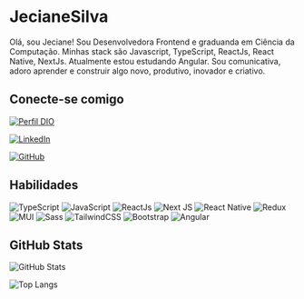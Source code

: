 
# JecianeSilva
Olá, sou Jeciane! Sou Desenvolvedora Frontend e graduanda em Ciência da Computação. Minhas stack são Javascript, TypeScript, ReactJs, React Native, NextJs. Atualmente estou estudando Angular. Sou comunicativa, adoro aprender e construir algo novo, produtivo, inovador e criativo.

## Conecte-se comigo
[![Perfil DIO](https://img.shields.io/badge/-Meu_Perfil_na_DIO-000?style=for-the-badge&logoColor=0E76A8)](https://www.dio.me/users/jeciane_amorim)

[![LinkedIn](https://img.shields.io/badge/LinkedIn-000?style=for-the-badge&logo=linkedin&logoColor=0E76A8)](https://www.linkedin.com/in/jeciane-amorim-056513184/)

[![GitHub](https://img.shields.io/badge/GitHub-000?style=for-the-badge&logo=github&logoColor=0E76A8)](https://www.github.com/JecianeSilva/)

## Habilidades
![TypeScript](https://img.shields.io/badge/-TypeScript-007ACC?style=for-the-badge&logo=typescript&logoColor=white)
![JavaScript](https://img.shields.io/badge/-JavaScript-F7DF1E?style=for-the-badge&logo=javascript&logoColor=black)
![ReactJs](https://img.shields.io/badge/-ReactJs-blue?style=for-the-badge&logo=react&logoColor=white)
![Next JS](https://img.shields.io/badge/-NextJs-black?style=for-the-badge&logo=next.js&logoColor=white)
![React Native](https://img.shields.io/badge/-React_Native-30C9E3.svg?style=for-the-badge&logo=react&logoColor=white)
![Redux](https://img.shields.io/badge/-Redux-%23593d88.svg?style=for-the-badge&logo=redux&logoColor=white)
![MUI](https://img.shields.io/badge/-MUI-%230081CB.svg?style=for-the-badge&logo=mui&logoColor=white)
![Sass](https://img.shields.io/badge/-Sass-CC6699?style=for-the-badge&logo=sass&logoColor=white)
![TailwindCSS](https://img.shields.io/badge/-Tailwindcss-%2338B2AC.svg?style=for-the-badge&logo=tailwind-css&logoColor=white)
![Bootstrap](https://img.shields.io/badge/-Bootstrap-563D7C?style=for-the-badge&logo=bootstrap&logoColor=white)
![Angular](https://img.shields.io/badge/-Angular-DD0031?style=for-the-badge&logo=angular)

## GitHub Stats
![GitHub Stats](https://github-readme-stats.vercel.app/api?username=JecianeSilva&theme=transparent&bg_color=000&border_color=30A3DC&show_icons=true&icon_color=30A3DC&title_color=E94D5F&text_color=FFF)

![Top Langs](https://github-readme-stats-git-masterrstaa-rickstaa.vercel.app/api/top-langs/?username=jecianesilva&layout=compact&bg_color=000&border_color=30A3DC&title_color=E94D5F&text_color=FFF)

